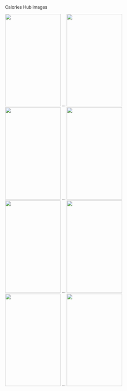 Calories Hub images

<div>
  <img src="https://github.com/YoussifHany51/CaloriesHub/assets/79120528/b21f67c7-2988-48e7-8b40-3f482b7b0e2a" width="180" height="300">
  ...
  <img src="https://github.com/YoussifHany51/CaloriesHub/assets/79120528/f50055fe-2956-4214-8569-398c1593da36" width="180" height="300">
</div>

<div>
  <img src="https://github.com/YoussifHany51/CaloriesHub/assets/79120528/325f9f0a-91f2-4a12-8800-607d42b4446a" width="180" height="300">
  ...
  <img src="https://github.com/YoussifHany51/CaloriesHub/assets/79120528/c29d451f-38ad-4fcd-a674-dbef7d3f1291" width="180" height="300">
</div>

<div>
  <img src="https://github.com/YoussifHany51/CaloriesHub/assets/79120528/34fe6234-c6a7-4f50-b7ac-5337df08c853" width="180" height="300">
  ...
  <img src="https://github.com/YoussifHany51/CaloriesHub/assets/79120528/37febf34-07bc-44f9-b293-6dc0af2ee121" width="180" height="300">
</div>

<div>
  <img src="https://github.com/YoussifHany51/CaloriesHub/assets/79120528/b1575946-76be-420c-881b-ede536f4801d" width="180" height="300">
  ...
  <img src="https://github.com/YoussifHany51/CaloriesHub/assets/79120528/dd35ec4f-45a8-453e-94ef-8c9f7de676a0" width="180" height="300">
</div>

